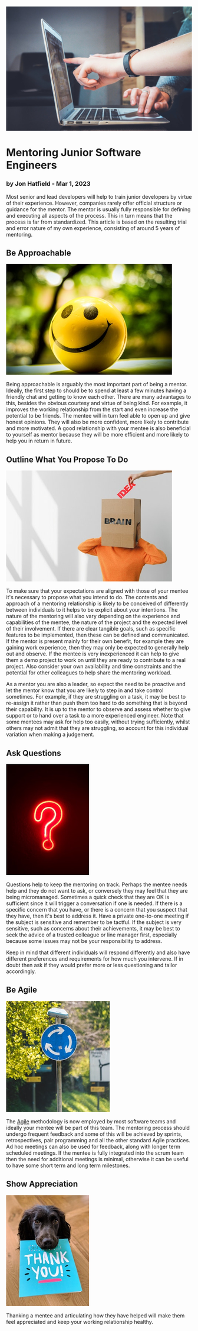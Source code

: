 ![mentoring at laptop](../images/mentoring.jpg)

# Mentoring Junior Software Engineers
### by Jon Hatfield - Mar 1, 2023

Most senior and lead developers will help to train junior developers by virtue of their experience. However, companies
rarely offer official structure or guidance for the mentor. The mentor is usually fully responsible for defining and 
executing all aspects of the process. This in turn means that the process is far from standardized. This article is 
based on the resulting trial and error nature of my own experience, consisting of around 5 years of mentoring.

## Be Approachable

![smiley](../images/smiley.jpg)

Being approachable is arguably the most important part of being a mentor. Ideally, the first step to should be to spend
at least a few minutes having a friendly chat and getting to know each other. There are many advantages to this, besides the
obvious courtesy and virtue of being kind. For example, it improves the working relationship from the start and even 
increase the potential to be friends. The mentee will in turn feel able to open up and give honest opinions. They will 
also be more confident, more likely to contribute and more motivated. A good relationship with your mentee is also 
beneficial to yourself as mentor because they will be more efficient and more likely to help you in return in future.

## Outline What You Propose To Do

![proposition](../images/proposition.jpg)

To make sure that your expectations are aligned with those of your mentee it's necessary to propose what you intend 
to do. The contents and approach of a mentoring relationship is likely to be conceived of differently between
individuals to it helps to be explicit about your intentions. The nature of the mentoring will also vary depending
on the experience and capabilities of the mentee, the nature of the project and the expected level of their 
involvement. If there are clear tangible goals, such as specific features to be implemented, then these can be
defined and communicated. If the mentor is present mainly for their own benefit, for example they are gaining
work experience, then they may only be expected to generally help out and observe. If the mentee is very
inexperienced it can help to give them a demo project to work on until they are ready to contribute to a real
project. Also consider your own availability and time constraints and the potential for other colleagues to help
share the mentoring workload.

As a mentor you are also a leader, so expect the need to be proactive and let the mentor know that you are likely
to step in and take control sometimes. For example, if they are struggling on a task, it may be best to re-assign it
rather than push them too hard to do something that is beyond their capability. It is up to the mentor to observe
and assess whether to give support or to hand over a task to a more experienced engineer. Note that some mentees
may ask for help too easily, without trying sufficiently, whilst others may not admit that they are struggling, so
account for this individual variation when making a judgement.

## Ask Questions

![question mark](../images/question-mark.jpg)

Questions help to keep the mentoring on track. Perhaps the mentee needs help and they do not want to ask, or conversely
they may feel that they are being micromanaged. Sometimes a quick check that they are OK is sufficient since it will
trigger a conversation if one is needed. If there is a specific concern that you have, or there is a concern that you
suspect that they have, then it's best to address it. Have a private one-to-one meeting if the subject is sensitive and
remember to be tactful. If the subject is very sensitive, such as concerns about their achievements, it may be best
to seek the advice of a trusted colleague or line manager first, especially because some issues may not be your
responsibility to address. 

Keep in mind that different individuals will respond differently and also have different preferences and requirements
for how much you intervene. If in doubt then ask if they would prefer more or less questioning and tailor accordingly. 

## Be Agile

![circular arrows](../images/circular.jpg)

The 
[Agile](https://www.agilealliance.org/agile101/)
methodology is now employed by most software teams and ideally your mentee will be part of this team. The mentoring
process should undergo frequent feedback and some of this will be achieved by sprints, retrospectives, pair 
programming and all the other standard Agile practices. Ad hoc meetings can also be used for feedback, along with
longer term scheduled meetings. If the mentee is fully integrated into the scrum team then the need for additional
meetings is minimal, otherwise it can be useful to have some short term and long term milestones.

## Show Appreciation

![thank you](../images/thank-you.jpg)

Thanking a mentee and articulating how they have helped will make them feel appreciated and keep your working 
relationship healthy.